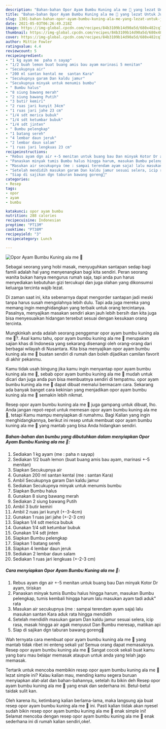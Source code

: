 ```yaml
---
description: "Bahan-bahan Opor Ayam Bumbu Kuning ala me 🥰 yang lezat Untuk Jualan"
title: "Bahan-bahan Opor Ayam Bumbu Kuning ala me 🥰 yang lezat Untuk Jualan"
slug: 1301-bahan-bahan-opor-ayam-bumbu-kuning-ala-me-yang-lezat-untuk-jualan
date: 2021-05-03T06:26:49.218Z
image: https://img-global.cpcdn.com/recipes/84b3109b14d90a5d/680x482cq70/opor-ayam-bumbu-kuning-ala-me-🥰-foto-resep-utama.jpg
thumbnail: https://img-global.cpcdn.com/recipes/84b3109b14d90a5d/680x482cq70/opor-ayam-bumbu-kuning-ala-me-🥰-foto-resep-utama.jpg
cover: https://img-global.cpcdn.com/recipes/84b3109b14d90a5d/680x482cq70/opor-ayam-bumbu-kuning-ala-me-🥰-foto-resep-utama.jpg
author: Mittie Fowler
ratingvalue: 4.4
reviewcount: 5
recipeingredient:
- "1 kg ayam me  paha n sayap"
- "1/2 buah lemon buat buang amis bau ayam marinasi 5 menitan"
- "Secukupnya air"
- "200 ml santan kental me  santan Kara"
- "Secukupnya garam Dan kaldu jamur"
- "Secukupnya minyak untuk menumis bumbu"
- " Bumbu halus"
- "8 siung bawang merah"
- "2 siung bawang Putih"
- "3 butir kemiri"
- "2 ruas jari kunyit 34cm"
- "1 ruas jari jahe 23 cm"
- "1/4 sdt merica bubuk"
- "1/4 sdt ketumbar bubuk"
- "1/4 sdt jinten"
- " Bumbu pelengkap"
- "1 batang sereh"
- "4 lembar daun jeruk"
- "2 lembar daun salam"
- "1 ruas jari lengkuas 23 cm"
recipeinstructions:
- "Rebus ayam dgn air +-5 menitan untuk buang bau Dan minyak Kotor Dr ayam, tiriskan"
- "Panaskan minyak tumis Bumbu halus hingga harum, masukan Bumbu pelengkap, tumis kembali hingga harum lalu masukan ayam tadi aduk&#34; rata"
- "Masukan air secukupnya (me : sampai terendam ayam saja) lalu masukan santan Kara aduk rata hingga mendidih"
- "Setelah mendidih masukan garam Dan kaldu jamur sesuai selera, icip rasa, masak hingga air agak menyusut Dan Bumbu meresap, matikan api"
- "Siap di sajikan dgn taburan bawang goreng🤤"
categories:
- Resep
tags:
- opor
- ayam
- bumbu

katakunci: opor ayam bumbu 
nutrition: 288 calories
recipecuisine: Indonesian
preptime: "PT13M"
cooktime: "PT38M"
recipeyield: "3"
recipecategory: Lunch

---
```



![Opor Ayam Bumbu Kuning ala me 🥰](https://img-global.cpcdn.com/recipes/84b3109b14d90a5d/680x482cq70/opor-ayam-bumbu-kuning-ala-me-🥰-foto-resep-utama.jpg)

Sebagai seorang yang hobi masak, menyuguhkan santapan sedap bagi famili adalah hal yang menyenangkan bagi kita sendiri. Peran seorang  wanita bukan hanya mengurus rumah saja, tapi anda pun harus menyediakan kebutuhan gizi tercukupi dan juga olahan yang dikonsumsi keluarga tercinta wajib lezat.

Di zaman  saat ini, kita sebenarnya dapat mengorder santapan jadi meski tanpa harus susah mengolahnya lebih dulu. Tapi ada juga mereka yang memang ingin menghidangkan yang terbaik untuk orang tercintanya. Pasalnya, menyajikan masakan sendiri akan jauh lebih bersih dan kita juga bisa menyesuaikan hidangan tersebut sesuai dengan kesukaan orang tercinta. 



Mungkinkah anda adalah seorang penggemar opor ayam bumbu kuning ala me 🥰?. Asal kamu tahu, opor ayam bumbu kuning ala me 🥰 merupakan sajian khas di Indonesia yang sekarang disenangi oleh orang-orang dari berbagai wilayah di Nusantara. Kita bisa menyajikan opor ayam bumbu kuning ala me 🥰 buatan sendiri di rumah dan boleh dijadikan camilan favorit di akhir pekanmu.

Kamu tidak usah bingung jika kamu ingin menyantap opor ayam bumbu kuning ala me 🥰, sebab opor ayam bumbu kuning ala me 🥰 mudah untuk dicari dan juga anda pun bisa membuatnya sendiri di tempatmu. opor ayam bumbu kuning ala me 🥰 dapat dibuat memalui bermacam cara. Sekarang ada banyak banget cara kekinian yang menjadikan opor ayam bumbu kuning ala me 🥰 semakin lebih nikmat.

Resep opor ayam bumbu kuning ala me 🥰 juga gampang untuk dibuat, lho. Anda jangan repot-repot untuk memesan opor ayam bumbu kuning ala me 🥰, tetapi Kamu mampu menyiapkan di rumahmu. Bagi Kalian yang ingin menghidangkannya, berikut ini resep untuk membuat opor ayam bumbu kuning ala me 🥰 yang mantab yang bisa Anda hidangkan sendiri.

<!--inarticleads1-->

##### Bahan-bahan dan bumbu yang dibutuhkan dalam menyiapkan Opor Ayam Bumbu Kuning ala me 🥰:

1. Sediakan 1 kg ayam (me : paha n sayap)
1. Sediakan 1/2 buah lemon (buat buang amis bau ayam, marinasi +-5 menitan)
1. Siapkan Secukupnya air
1. Gunakan 200 ml santan kental (me : santan Kara)
1. Ambil Secukupnya garam Dan kaldu jamur
1. Sediakan Secukupnya minyak untuk menumis bumbu
1. Siapkan  Bumbu halus
1. Gunakan 8 siung bawang merah
1. Sediakan 2 siung bawang Putih
1. Ambil 3 butir kemiri
1. Ambil 2 ruas jari kunyit (+-3-4cm)
1. Gunakan 1 ruas jari jahe (+-2-3 cm)
1. Siapkan 1/4 sdt merica bubuk
1. Gunakan 1/4 sdt ketumbar bubuk
1. Gunakan 1/4 sdt jinten
1. Siapkan  Bumbu pelengkap
1. Siapkan 1 batang sereh
1. Siapkan 4 lembar daun jeruk
1. Sediakan 2 lembar daun salam
1. Sediakan 1 ruas jari lengkuas (+-2-3 cm)




<!--inarticleads2-->

##### Cara menyiapkan Opor Ayam Bumbu Kuning ala me 🥰:

1. Rebus ayam dgn air +-5 menitan untuk buang bau Dan minyak Kotor Dr ayam, tiriskan
1. Panaskan minyak tumis Bumbu halus hingga harum, masukan Bumbu pelengkap, tumis kembali hingga harum lalu masukan ayam tadi aduk&#34; rata
1. Masukan air secukupnya (me : sampai terendam ayam saja) lalu masukan santan Kara aduk rata hingga mendidih
1. Setelah mendidih masukan garam Dan kaldu jamur sesuai selera, icip rasa, masak hingga air agak menyusut Dan Bumbu meresap, matikan api
1. Siap di sajikan dgn taburan bawang goreng🤤




Wah ternyata cara membuat opor ayam bumbu kuning ala me 🥰 yang mantab tidak ribet ini enteng sekali ya! Semua orang dapat memasaknya. Resep opor ayam bumbu kuning ala me 🥰 Sangat cocok sekali buat kamu yang baru mau belajar memasak ataupun untuk anda yang telah jago memasak.

Tertarik untuk mencoba membikin resep opor ayam bumbu kuning ala me 🥰 lezat simple ini? Kalau kalian mau, mending kamu segera buruan menyiapkan alat-alat dan bahan-bahannya, setelah itu bikin deh Resep opor ayam bumbu kuning ala me 🥰 yang enak dan sederhana ini. Betul-betul taidak sulit kan. 

Oleh karena itu, ketimbang kalian berlama-lama, maka langsung aja buat resep opor ayam bumbu kuning ala me 🥰 ini. Pasti kalian tiidak akan nyesel sudah bikin resep opor ayam bumbu kuning ala me 🥰 enak simple ini! Selamat mencoba dengan resep opor ayam bumbu kuning ala me 🥰 enak sederhana ini di rumah kalian sendiri,oke!.

